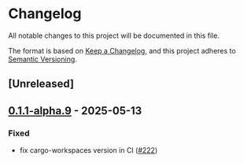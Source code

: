 # Changelog

All notable changes to this project will be documented in this file.

The format is based on [Keep a Changelog](https://keepachangelog.com/en/1.0.0/),
and this project adheres to [Semantic Versioning](https://semver.org/spec/v2.0.0.html).

## [Unreleased]

## [0.1.1-alpha.9](https://github.com/flashbots/contender/releases/tag/contender_core-v0.1.1-alpha.9) - 2025-05-13

### Fixed

- fix cargo-workspaces version in CI ([#222](https://github.com/flashbots/contender/pull/222))
